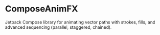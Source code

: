 # ComposeAnimFX
Jetpack Compose library for animating vector paths with strokes, fills, and advanced sequencing (parallel, staggered, chained). 
